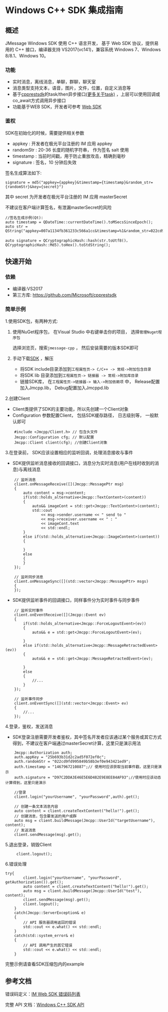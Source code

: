 <h1>Windows C++ SDK 集成指南</h1>


## 概述

JMessage Windows SDK 使用 C++ 语言开发， 基于 Web SDK 协议，提供易用的 C++ 接口，编译器支持 VS2017(vc141)，兼容系统 Windows 7、Windows 8/8.1、Windows 10。


### 功能

- 实时消息，离线消息，单聊，群聊，聊天室
- 消息类型支持文本，语音，图片，文件，位置，自定义消息等
- 基于[cpprestsdk](https://github.com/Microsoft/cpprestsdk/wiki/Programming-with-Tasks)的task/then异步接口[(更多关于task)](https://docs.microsoft.com/zh-cn/cpp/parallel/concrt/reference/task-class?f1url=https%3A%2F%2Fmsdn.microsoft.com%2Fquery%2Fdev15.query%3FappId%3DDev15IDEF1%26l%3DZH-CN%26k%3Dk(PPLTASKS%2FConcurrency%3A%3Atask)%3Bk(Concurrency%3A%3Atask)%3Bk(task)%3Bk(DevLang-C%2B%2B)%3Bk(TargetOS-Windows)%26rd%3Dtrue) ，上层可以使用回调或co_await方式调用异步接口
- 功能基于WEB SDK，开发者可参考 [Web SDK](https://docs.jiguang.cn/jmessage/client/im_sdk_js_v2/) 



### 鉴权

SDK在初始化的时候，需要提供相关参数

* appkey : 开发者在极光平台注册的 IM 应用 appkey
* randomStr : 20-36 长度的随机字符串， 作为签名 salt 使用
* timestamp : 当前时间戳，用于防止重放攻击，精确到毫秒
* signature : 签名，10 分钟后失效

签名生成算法如下:

```
signature = md5("appkey={appkey}&timestamp={timestamp}&random_str={randomStr}&key={secret}")
```

其中 secret 为开发者在极光平台注册的 IM 应用 masterSecret

不建议在客户端计算签名，有泄漏masterSecret的风险

```
//签名生成示例(Qt):
auto timestamp = QDateTime::currentDateTime().toMSecsSinceEpoch();
auto str = QString("appkey=007a1134fb361233c566a1cc&timestamp=%1&random_str=022cd9fd995849b58b3ef0e943421ed9&key=122d61038232226fc12d0422").arg(time);

auto signature = QCryptographicHash::hash(str.toUtf8()， QCryptographicHash::Md5).toHex().toStdString();
```



## 快速开始

### 依赖

- 编译器:VS2017
- 第三方库: <https://github.com/Microsoft/cpprestsdk>


### 简单示例

1.使用SDK包，有两种方式:

   1. 使用NuGet程序包， 在Visual Studio 中右键单击你的项目， 选择`管理Nuget程序包`

      选择浏览页，搜索`jmessage-cpp` ， 然后安装需要的版本SDK即可

   2. 手动下载[SDK](https://docs.jiguang.cn/jmessage/resources/) ，解压

      * 将SDK include目录添加到`工程属性页-> C/C++ -> 常规->附加包含目录`
      * 将SDK lib 目录添加到`工程属性页-> 链接器 -> 常规->附加库目录`
      * 链接SDK库， 在`工程属性页->链接器-> 输入->附加依赖项` 中， Release配置加入Jmcpp.lib， Debug配置加入Jmcppd.lib


2.创建Client

   * Client类提供了SDK的主要功能，所以先创建一个Client对象
   * Configuration 参数配置Client， 包括SDK缓存路径， 日志级别等， 一般默认即可

```
    #include <Jmcpp/Client.h> // 包含头文件
    Jmcpp::Configuration cfg; // 默认配置
    Jmcpp::Client client(cfg); //创建Client对象
```


3.在登录前， SDK应该设置相应的监听回调，处理消息接收与事件

  * SDK提供监听消息接收的回调接口，消息分为实时消息(用户在线时收到的消息)与离线消息

```
	// 监听消息
	client.onMessageReceive([](Jmcpp::MessagePtr msg)
	{
		auto content = msg->content;
		if(std::holds_alternative<Jmcpp::TextContent>(content))
		{
			auto&& imageCont = std::get<Jmcpp::TextContent>(content);
			std::cout
				<< msg->sender.username << " send to "
				<< msg->receiver.username << " : "
				<< imageCont.text
				<< std::endl;
		}
		else if(std::holds_alternative<Jmcpp::ImageContent>(content))
		{

		}
		else
		{
		}
	});

	// 监听同步消息
	client.onMessageSync([](std::vector<Jmcpp::MessagePtr> msgs)
	{
	});
```

  * SDK提供监听事件的回调接口，同样事件分为实时事件与同步事件
  
```
	// 监听实时事件
	client.onEventReceive([](Jmcpp::Event ev)
	{
		if(std::holds_alternative<Jmcpp::ForceLogoutEvent>(ev))
		{
			auto&& e = std::get<Jmcpp::ForceLogoutEvent>(ev);

		}
		else if(std::holds_alternative<Jmcpp::MessageRetractedEvent>(ev))
		{
			auto&& e = std::get<Jmcpp::MessageRetractedEvent>(ev);

		}
		else
		{
			//...
		}
	});

	// 监听事件同步
	client.onEventSync([](std::vector<Jmcpp::Event> ev)
	{
		//...
	});
```


4.登录，鉴权，发送消息

  * SDK登录注册需要开发者鉴权，其中签名开发者应该通过某个服务或其它方式得到，不建议在客户端通过masterSecret计算，这里只是演示用法
  
```
    Jmcpp::Authorization auth;
    auth.appKey = "25b693b31d2c2ad5f072ef0c";
    auth.randomStr = "022cd9fd995849b58b3ef0e943421ed9";
    auth.timestamp = "1467967210887";// 使用时应该获取当前事件戳，这里只是演示
    auth.signature = "D97C2DDA3E46E5E6D482E9E8EE84AF93";//使用时应该动态计算得到，这里只是演示

    //登录
    client.login("yourUsername", "yourPassword",auth).get();

    // 创建一条文本消息内容
    auto content = client.createTextContent("hello!").get();
    // 创建消息，包含要发送的用户或群
    auto msg = client.buildMessage(Jmcpp::UserId("targetUsername"), content);
    // 发送消息
    client.sendMessage(msg).get();
```


5.退出登录，销毁Client

```
     client.logout();
```

6.错误处理

```
try{
		client.login("yourUsername", "yourPassword", getAuthorization()).get();
		auto content = client.createTextContent("hello!").get();
		auto msg = client.buildMessage(Jmcpp::UserId("test"), content);
		client.sendMessage(msg).get();
		client.logout();
	}
	catch(Jmcpp::ServerException& e)
	{
		// API 服务器调用返回的错误
		std::cout << e.what() << std::endl;
	}
	catch(std::system_error& e)
	{
		// API 调用产生的其它错误
		std::cout << e.what() << std::endl;
	}
```

   

完整示例请查看SDK压缩包内的example


## 参考文档

错误码定义：[IM Web SDK 错误码列表](https://docs.jiguang.cn/jmessage/client/im_errorcode_js/)

完整 API 文档：[Windows C++ SDK API](https://docs.jiguang.cn/jmessage/client/im_win_api_docs/)









